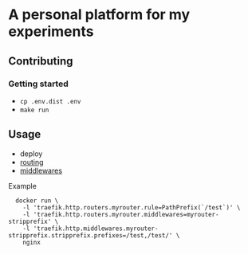 # A personal platform for my experiments

## Contributing

### Getting started

- `cp .env.dist .env`
- `make run`

## Usage

- deploy
- [routing](https://doc.traefik.io/traefik/routing/providers/docker/)
- [middlewares](https://doc.traefik.io/traefik/middlewares/overview/)

Example
```
  docker run \
    -l 'traefik.http.routers.myrouter.rule=PathPrefix(`/test`)' \
    -l 'traefik.http.routers.myrouter.middlewares=myrouter-stripprefix' \
    -l 'traefik.http.middlewares.myrouter-stripprefix.stripprefix.prefixes=/test,/test/' \
    nginx
```
